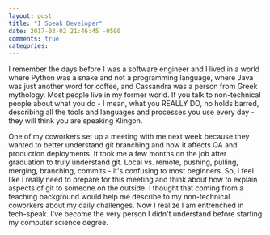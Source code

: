 ```yaml
---
layout: post
title: "I Speak Developer"
date: 2017-03-02 21:46:45 -0500
comments: true
categories:
---
```

I remember the days before I was a software engineer and I lived in a world where Python was a snake and not a programming language, where Java was just another word for coffee, and Cassandra was a person from Greek mythology. Most people live in my former world. If you talk to non-technical people about what you do - I mean, what you REALLY DO, no holds barred, describing all the tools and languages and processes you use every day - they will think you are speaking Klingon.

One of my coworkers set up a meeting with me next week because they wanted to better understand git branching and how it affects QA and production deployments. It took me a few months on the job after graduation to truly understand git. Local vs. remote, pushing, pulling, merging, branching, commits - it's confusing to most beginners. So, I feel like I really need to prepare for this meeting and think about how to explain aspects of git to someone on the outside. I thought that coming from a teaching background would help me describe to my non-technical coworkers about my daily challenges. Now I realize I am entrenched in tech-speak. I've become the very person I didn't understand before starting my computer science degree.

